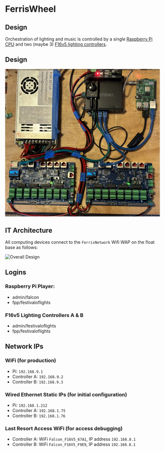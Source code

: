 # FerrisWheel

## Design

Orchestration of lighting and music is controlled by a single [Raspberry Pi CPU](https://www.raspberrypi.com/products/raspberry-pi-4-model-b/) and two (maybe 3) [F16v5 lighting controllers](https://pixelcontroller.com/store/featured/88-f16v5.html). 

## Design

![Brain Components](images/Ferris_Wheel_Brain.jpeg)

## IT Architecture

All computing devices connect to the `FerrisNetwork` Wifi WAP on the float base as follows:

![Overall Design](images/Ferris_Wheel_IT_Architecture.png)

## Logins

### Raspberry Pi Player:

- admin/falcon
- fpp/festivaloflights

### F16v5 Lighting Controllers A & B

- admin/festivaloflights
- fpp/festivaloflights

## Network IPs

### WiFi (for production)

- Pi: `192.168.9.1`
- Controller A: `192.168.9.2`
- Controller B: `192.168.9.3`

### Wired Ethernet Static IPs (for initial configuration)

- Pi: `192.168.1.212`
- Controller A: `192.168.1.75`
- Controller B: `192.168.1.76`

### Last Resort Access WiFi (for access debugging)

- Controller A: WiFi `Falcon_F16V5_67A1`, IP address `192.168.8.1`
- Controller B: WiFi `Falcon_F16V5_F9E9`, IP address `192.168.8.1`

